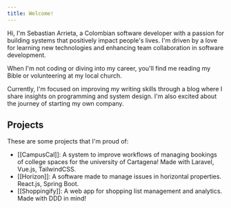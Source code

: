 ```yaml
---
title: Welcome!
---
```


Hi, I'm Sebastian Arrieta, a Colombian software developer with a passion for building systems that positively impact people's lives. I'm driven by a love for learning new technologies and enhancing team collaboration in software development.

When I'm not coding or diving into my career, you'll find me reading my Bible or volunteering at my local church.

Currently, I'm focused on improving my writing skills through a blog where I share insights on programming and system design. I'm also excited about the journey of starting my own company.

## Projects

These are some projects that I'm proud of:

- [[CampusCal]]: A system to improve workflows of managing bookings of college spaces for the university of Cartagena! Made with Laravel, Vue.js, TailwindCSS.
- [[Horizon]]: A software made to manage issues in horizontal properties. React.js, Spring Boot.
- [[Shoppingify]]: A web app for shopping list management and analytics. Made with DDD in mind!

